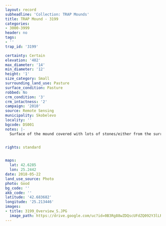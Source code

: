 ```yaml
---
layout: record
subheadline: 'Collection: TRAP Mounds'
title: TRAP Mound - 3199
categories:
- 3000-3999
header: no
tags:
- ''
trap_id: '3199'

certainty: Certain
elevation: '482'
max_diameter: '14'
min_diameter: '12'
height: '1'
size_category: Small
surrounding_land_use: Pasture
surface_condition: Pasture
robbed: No
crm_condition: '3'
crm_intactness: '2'
campaign: '2010'
source: Remote Sensing
municipality: Skobelevo
locality: ''
bgcode: DS001
notes: |-
  Surface of the mound covered with lots of stones/either from the surrounding pasture or from the mound.


rights: standard


maps:
  lat: 42.6285
  lon: 25.2442
date: 2018-05-22
land_use_source: Photo
photo: Good
bg_code: ''
akb_code: ''
latitude: '42.683682'
longitude: '25.213446'
images:
- title: 3199_Overview_S.JPG
  image_path: https://drive.google.com/uc?id=0B3Rg88wZDQscUFdZQ092Y3lLREE
---
```

